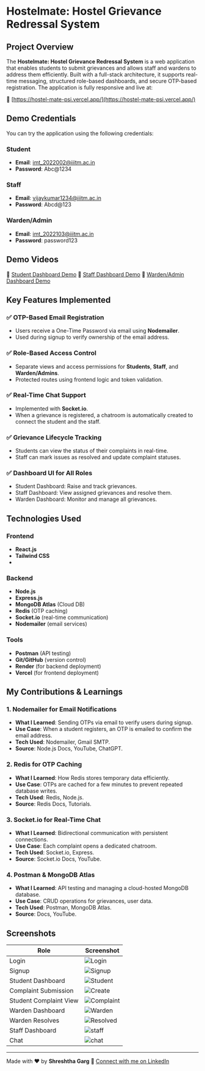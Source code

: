 # Hostelmate: Hostel Grievance Redressal System

## Project Overview

The **Hostelmate: Hostel Grievance Redressal System** is a web application that enables students to submit grievances and allows staff and wardens to address them efficiently. Built with a full-stack architecture, it supports real-time messaging, structured role-based dashboards, and secure OTP-based registration. The application is fully responsive and live at:

🔗 [https://hostel-mate-psi.vercel.app/](https://hostel-mate-psi.vercel.app/)

## Demo Credentials

You can try the application using the following credentials:

### Student

* **Email**: [imt_2022002@iiitm.ac.in](mailto:imt_2022002@iiitm.ac.in)
* **Password**: Abc@1234

### Staff

* **Email**: [vijaykumar1234@iiitm.ac.in](mailto:staff@iiitm.ac.in)
* **Password**: Abcd@123

### Warden/Admin

* **Email**: [imt_2022103@iiitm.ac.in](mailto:warden@iiitm.ac.in)
* **Password**: password123

## Demo Videos

🎥 [Student Dashboard Demo](https://iiitmacin-my.sharepoint.com/:v:/g/personal/imt_2022103_iiitm_ac_in/ETTeXxMHc1BAm5JSwZNtgpwBPlwWYF3Toluq2-vQ2WwiDw?nav=eyJyZWZlcnJhbEluZm8iOnsicmVmZXJyYWxBcHAiOiJPbmVEcml2ZUZvckJ1c2luZXNzIiwicmVmZXJyYWxBcHBQbGF0Zm9ybSI6IldlYiIsInJlZmVycmFsTW9kZSI6InZpZXciLCJyZWZlcnJhbFZpZXciOiJNeUZpbGVzTGlua0NvcHkifX0&e=80PoeD)
🎥 [Staff Dashboard Demo](https://iiitmacin-my.sharepoint.com/personal/imt_2022103_iiitm_ac_in/_layouts/15/stream.aspx?id=%2Fpersonal%2Fimt%5F2022103%5Fiiitm%5Fac%5Fin%2FDocuments%2FHostelMate%20Demo%2FHostelMate%20Staff%20Dashboard%20Demo%2Emp4&nav=eyJyZWZlcnJhbEluZm8iOnsicmVmZXJyYWxBcHAiOiJPbmVEcml2ZUZvckJ1c2luZXNzIiwicmVmZXJyYWxBcHBQbGF0Zm9ybSI6IldlYiIsInJlZmVycmFsTW9kZSI6InZpZXciLCJyZWZlcnJhbFZpZXciOiJNeUZpbGVzTGlua0NvcHkifX0&ga=1&referrer=StreamWebApp%2EWeb&referrerScenario=AddressBarCopied%2Eview%2E5f2e7b2d%2D0013%2D4f54%2Db5ca%2D1f4dd1f435f1)
🎥 [Warden/Admin Dashboard Demo](https://iiitmacin-my.sharepoint.com/:v:/g/personal/imt_2022103_iiitm_ac_in/EUFx54kP0MpOiGMsmyGi1yAB1x6WfnLA3tgxiHL0cx0qTQ?nav=eyJyZWZlcnJhbEluZm8iOnsicmVmZXJyYWxBcHAiOiJPbmVEcml2ZUZvckJ1c2luZXNzIiwicmVmZXJyYWxBcHBQbGF0Zm9ybSI6IldlYiIsInJlZmVycmFsTW9kZSI6InZpZXciLCJyZWZlcnJhbFZpZXciOiJNeUZpbGVzTGlua0NvcHkifX0&e=PKUaKG)


## Key Features Implemented

### ✅ OTP-Based Email Registration

* Users receive a One-Time Password via email using **Nodemailer**.
* Used during signup to verify ownership of the email address.

### ✅ Role-Based Access Control

* Separate views and access permissions for **Students**, **Staff**, and **Warden/Admins**.
* Protected routes using frontend logic and token validation.

### ✅ Real-Time Chat Support

* Implemented with **Socket.io**.
* When a grievance is registered, a chatroom is automatically created to connect the student and the staff.

### ✅ Grievance Lifecycle Tracking

* Students can view the status of their complaints in real-time.
* Staff can mark issues as resolved and update complaint statuses.

### ✅ Dashboard UI for All Roles

* Student Dashboard: Raise and track grievances.
* Staff Dashboard: View assigned grievances and resolve them.
* Warden Dashboard: Monitor and manage all grievances.

## Technologies Used

### Frontend

* **React.js**
* **Tailwind CSS**
* 
### Backend

* **Node.js**
* **Express.js**
* **MongoDB Atlas** (Cloud DB)
* **Redis** (OTP caching)
* **Socket.io** (real-time communication)
* **Nodemailer** (email services)

### Tools

* **Postman** (API testing)
* **Git/GitHub** (version control)
* **Render** (for backend deployment)
* **Vercel** (for frontend deployment)

## My Contributions & Learnings

### 1. Nodemailer for Email Notifications

* **What I Learned**: Sending OTPs via email to verify users during signup.
* **Use Case**: When a student registers, an OTP is emailed to confirm the email address.
* **Tech Used**: Nodemailer, Gmail SMTP.
* **Source**: Node.js Docs, YouTube, ChatGPT.

### 2. Redis for OTP Caching

* **What I Learned**: How Redis stores temporary data efficiently.
* **Use Case**: OTPs are cached for a few minutes to prevent repeated database writes.
* **Tech Used**: Redis, Node.js.
* **Source**: Redis Docs, Tutorials.

### 3. Socket.io for Real-Time Chat

* **What I Learned**: Bidirectional communication with persistent connections.
* **Use Case**: Each complaint opens a dedicated chatroom.
* **Tech Used**: Socket.io, Express.
* **Source**: Socket.io Docs, YouTube.

### 4. Postman & MongoDB Atlas

* **What I Learned**: API testing and managing a cloud-hosted MongoDB database.
* **Use Case**: CRUD operations for grievances, user data.
* **Tech Used**: Postman, MongoDB Atlas.
* **Source**: Docs, YouTube.

## Screenshots

| Role                      | Screenshot                                             |
| ------------------------- | ------------------------------------------------------ |
| Login                     | ![Login](./images/login\(1\).png)                      |
| Signup                    | ![Signup](./images/signup\(2\).png)                    |
| Student Dashboard         | ![Student](./images/studentDashboard\(3\).png)         |
| Complaint Submission      | ![Create](./images/createComplaint\(4\).png)           |
| Student Complaint View    | ![Complaint](./images/studentComplaint\(5\).png)       |
| Warden Dashboard          | ![Warden](./images/wardenDashboard\(6\).png)           |
| Warden Resolves           | ![Resolved](./images/wardenResolvedComplaint\(7\).png) |
| Staff Dashboard | ![staff](./images/studentDashboardUpdated\(8\).png)  |
| Chat                | ![chat](./images/hostelDatabaseErDiagram.png)            |

---

Made with ❤️ by **Shreshtha Garg**
🔗 [Connect with me on LinkedIn](https://www.linkedin.com/in/shreshth-garg-3ba629208/)
